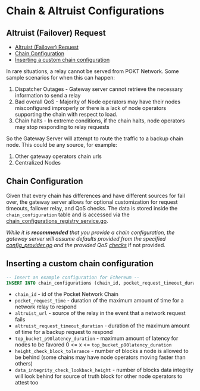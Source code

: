 # Chain & Altruist Configurations <!-- omit in toc -->

## Altruist (Failover) Request

- [Altruist (Failover) Request](#altruist-failover-request)
- [Chain Configuration](#chain-configuration)
- [Inserting a custom chain configuration](#inserting-a-custom-chain-configuration)

In rare situations, a relay cannot be served from POKT Network. Some sample scenarios for when this can happen:

1. Dispatcher Outages - Gateway server cannot retrieve the necessary information to send a relay
2. Bad overall QoS - Majority of Node operators may have their nodes misconfigured improperly or there is a lack of node operators supporting the chain with respect to load.
3. Chain halts - In extreme conditions, if the chain halts, node operators may stop responding to relay requests

So the Gateway Server will attempt to route the traffic to a backup chain node. This could be any source, for example:

1. Other gateway operators chain urls
2. Centralized Nodes

## Chain Configuration

Given that every chain has differences and have different sources for fail over, the gateway server allows for optional customization for request timeouts, failover relay, and QoS checks.
The data is stored inside the `chain_configuration` table and is accessed via the [chain_configurations_registry_service.go](../internal/chain_configurations_registry/chain_configurations_registry_service.go).

_While it is **recommended** that you provide a chain configuration, the gateway server will assume defaults provided from the specified [config_provider.go](../internal/global_config/config_provider.go) and the provided QoS [checks](../internal/node_selector_service/checks)_ if not provided.

## Inserting a custom chain configuration

```sql
-- Insert an example configuration for Ethereum --
INSERT INTO chain_configurations (chain_id, pocket_request_timeout_duration, altruist_url, altruist_request_timeout_duration, top_bucket_p90latency_duration, height_check_block_tolerance, data_integrity_check_lookback_height) VALUES ('0000', '15s', 'https://example.com', '30s', '150ms', 100, 25);
```

- `chain_id` - id of the Pocket Network Chain
- `pocket_request_time` - duration of the maximum amount of time for a network relay to respond
- `altruist_url` - source of the relay in the event that a network request fails
- `altruist_request_timeout_duration` - duration of the maximum amount of time for a backup request to respond
- `top_bucket_p90latency_duration` - maximum amount of latency for nodes to be favored 0 <= x <= `top_bucket_p90latency_duration`
- `height_check_block_tolerance` - number of blocks a node is allowed to be behind (some chains may have node operators moving faster than others)
- `data_integrity_check_lookback_height` - number of blocks data integrity will look behind for source of truth block for other node operators to attest too
